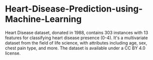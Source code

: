 # Heart-Disease-Prediction-using-Machine-Learning
Heart Disease dataset, donated in 1988, contains 303 instances with 13 features for classifying heart disease presence (0-4). It's a multivariate dataset from the field of life science, with attributes including age, sex, chest pain type, and more. The dataset is available under a CC BY 4.0 license.

